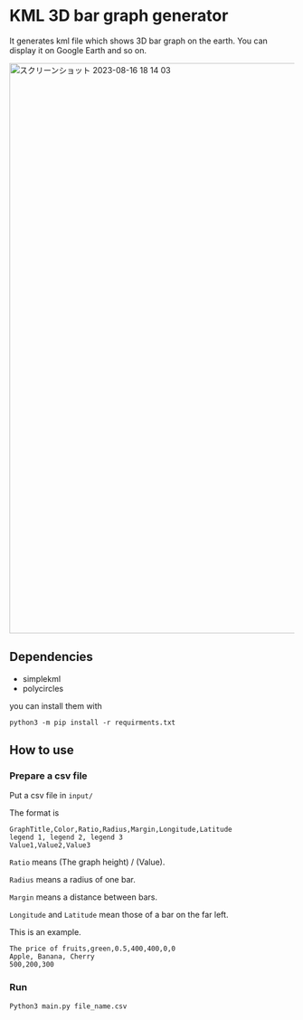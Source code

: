 # KML 3D bar graph generator

It generates kml file which shows 3D bar graph on the earth. You can display it on Google Earth and so on.

<img width="1009" alt="スクリーンショット 2023-08-16 18 14 03" src="https://github.com/atsu7/kml-3D-bar-graph-generator/assets/30950577/71f153de-0162-4296-af70-f99473669b6e">


## Dependencies
- simplekml
- polycircles

you can install them with
```
python3 -m pip install -r requirments.txt
```

## How to use
### Prepare a csv file
Put a csv file in `input/`

The format is 
```
GraphTitle,Color,Ratio,Radius,Margin,Longitude,Latitude
legend 1, legend 2, legend 3
Value1,Value2,Value3
```
`Ratio` means (The graph height) / (Value).

`Radius` means a radius of one bar.

`Margin` means a distance between bars.

`Longitude` and `Latitude` mean those of a bar on the far left.

This is an example.
```
The price of fruits,green,0.5,400,400,0,0
Apple, Banana, Cherry
500,200,300
```

### Run
```
Python3 main.py file_name.csv
```


